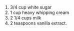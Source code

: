 1. 3/4 cup white sugar
2. 1 cup heavy whipping cream
3. 2 1/4 cups milk
4. 2 teaspoons vanilla extract.
